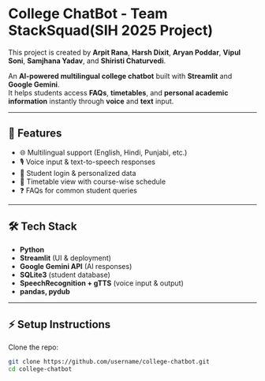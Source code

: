# College ChatBot - Team StackSquad(SIH 2025 Project)

This project is created by **Arpit Rana**, **Harsh Dixit**, **Aryan Poddar**, **Vipul Soni**, **Samjhana Yadav**, and **Shiristi Chaturvedi**.

An **AI-powered multilingual college chatbot** built with **Streamlit** and **Google Gemini**.  
It helps students access **FAQs**, **timetables**, and **personal academic information** instantly through **voice** and **text** input.


---

## 🚀 Features
- 🌐 Multilingual support (English, Hindi, Punjabi, etc.)
- 🎙️ Voice input & text-to-speech responses
- 🔐 Student login & personalized data
- 📅 Timetable view with course-wise schedule
- ❓ FAQs for common student queries

---

## 🛠 Tech Stack
- **Python**
- **Streamlit** (UI & deployment)
- **Google Gemini API** (AI responses)
- **SQLite3** (student database)
- **SpeechRecognition + gTTS** (voice input & output)
- **pandas, pydub**

---

## ⚡ Setup Instructions

Clone the repo:
```bash
git clone https://github.com/username/college-chatbot.git
cd college-chatbot
